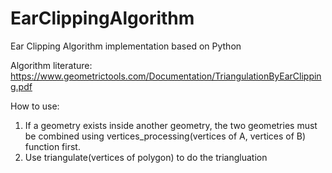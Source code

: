 # EarClippingAlgorithm
Ear Clipping Algorithm implementation based on Python

Algorithm literature: https://www.geometrictools.com/Documentation/TriangulationByEarClipping.pdf

How to use:
1. If a geometry exists inside another geometry, the two geometries must be combined using vertices_processing(vertices of A, vertices of B) function first.
2. Use triangulate(vertices of polygon) to do the triangluation
